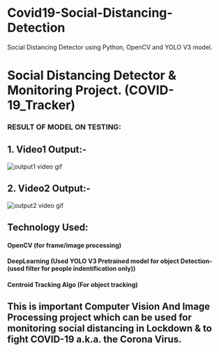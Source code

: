 # Covid19-Social-Distancing-Detection
Social Distancing Detector using Python, OpenCV and YOLO V3 model.

# Social Distancing Detector & Monitoring Project. (COVID-19_Tracker)
### RESULT OF MODEL ON TESTING:
## 1. Video1 Output:-

![output1 video gif](https://user-images.githubusercontent.com/56020385/116824466-0ca61b00-aba8-11eb-9366-3321ac21a6b9.gif)


## 2. Video2 Output:-

![output2 video gif](https://user-images.githubusercontent.com/56020385/116824487-26476280-aba8-11eb-8e59-ce2e7c0c0c28.gif)


## Technology Used:
#### OpenCV (for frame/image processing)
#### DeepLearning (Used YOLO V3 Pretrained model for object Detection-(used filter for people indentification only))
#### Centroid Tracking Algo (For object  tracking)

## This is important Computer Vision And Image Processing project which can be used for monitoring social distancing in Lockdown & to fight COVID-19 a.k.a. the Corona Virus.


